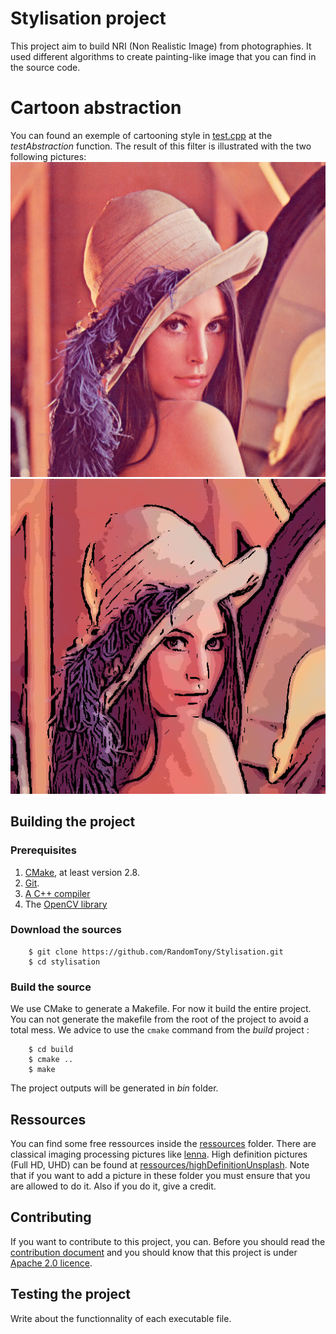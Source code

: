 # Stylisation project
This project aim to build NRI (Non Realistic Image) from photographies. It used different algorithms to create painting-like image that you can find in the source code.
# Cartoon abstraction
You can found an exemple of cartooning style in [test.cpp](src/tests.cpp) at the *testAbstraction* function. The result of this filter is illustrated with the two following pictures:
![lennaOriginal](ressources/classicImageProcessing/lennaBig.png)
![lennaCartooning](doc/lennaCartooning.png)
## Building the project

### Prerequisites

1. [CMake](https://cmake.org), at least version 2.8.
2. [Git](https://git-scm.com/).
3. [A C++ compiler]()
4. The [OpenCV library]()

### Download the sources

~~~
    $ git clone https://github.com/RandomTony/Stylisation.git
    $ cd stylisation
~~~

### Build the source

We use CMake to generate a Makefile. For now it build the entire project. You can not generate the makefile from the root of the project to avoid a total mess.
We advice to use the ```cmake``` command from the *build* project :
~~~
    $ cd build
    $ cmake ..
    $ make
~~~
The project outputs will be generated in *bin* folder.
## Ressources
You can find some free ressources inside the [ressources](ressouces) folder. There are classical imaging processing pictures like [lenna](https://en.wikipedia.org/wiki/Lenna). High definition pictures (Full HD, UHD) can be found at [ressources/highDefinitionUnsplash](ressources/highDefinitionUnsplash). Note that if you want to add a picture in these folder you must ensure that you are allowed to do it. Also if you do it, give a credit.
## Contributing
If you want to contribute to this project, you can. Before you should read the [contribution document](CONTRIBUTING.md) and you should know that this project is under [Apache 2.0 licence](LICENSE.md).
## Testing the project
Write about the functionnality of each executable file.
